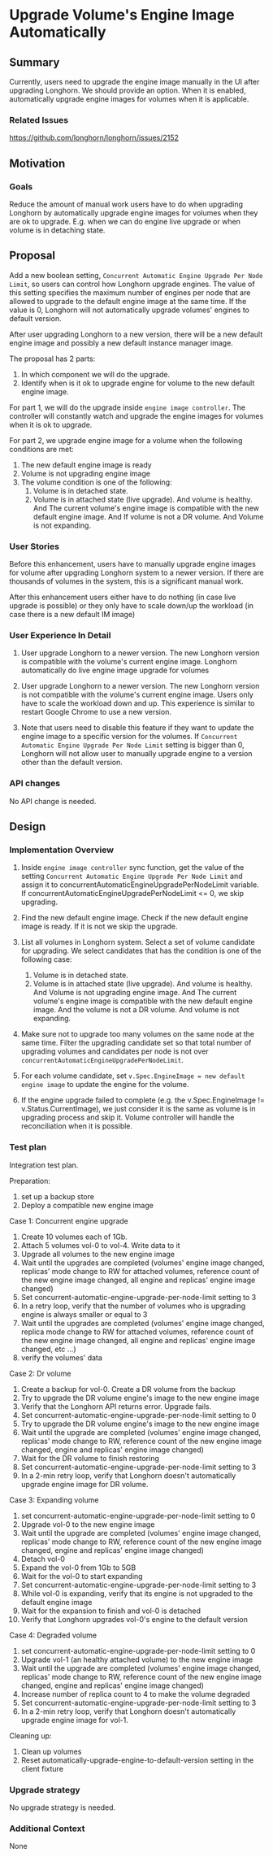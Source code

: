 # Upgrade Volume's Engine Image Automatically

## Summary

Currently, users need to upgrade the engine image manually in the UI after upgrading Longhorn.
We should provide an option. When it is enabled, automatically upgrade engine images for volumes when it is applicable.

### Related Issues

https://github.com/longhorn/longhorn/issues/2152

## Motivation

### Goals

Reduce the amount of manual work users have to do when upgrading Longhorn by automatically upgrade engine images 
for volumes when they are ok to upgrade. E.g. when we can do engine live upgrade or when volume is in detaching state.

## Proposal

Add a new boolean setting, `Concurrent Automatic Engine Upgrade Per Node Limit`, so users can control how Longhorn upgrade engines.
The value of this setting specifies the maximum number of engines per node that are allowed to upgrade to the default engine image at the same time.
If the value is 0, Longhorn will not automatically upgrade volumes' engines to default version.

After user upgrading Longhorn to a new version, there will be a new default engine image and possibly a new default instance manager image.

The proposal has 2 parts:
1. In which component we will do the upgrade.
2. Identify when is it ok to upgrade engine for volume to the new default engine image.

For part 1, we will do the upgrade inside `engine image controller`. 
The controller will constantly watch and upgrade the engine images for volumes when it is ok to upgrade.

For part 2, we upgrade engine image for a volume when the following conditions are met:
1. The new default engine image is ready
1. Volume is not upgrading engine image
1. The volume condition is one of the following:
   1. Volume is in detached state.
   1. Volume is in attached state (live upgrade).
      And volume is healthy.
      And The current volume's engine image is compatible with the new default engine image.
      And If volume is not a DR volume.
      And Volume is not expanding.

### User Stories

Before this enhancement, users have to manually upgrade engine images for volume after upgrading Longhorn system to a newer version.
If there are thousands of volumes in the system, this is a significant manual work.

After this enhancement users either have to do nothing (in case live upgrade is possible) 
or they only have to scale down/up the workload (in case there is a new default IM image)

### User Experience In Detail

1. User upgrade Longhorn to a newer version. 
The new Longhorn version is compatible with the volume's current engine image. 
Longhorn automatically do live engine image upgrade for volumes

2. User upgrade Longhorn to a newer version. 
The new Longhorn version is not compatible with the volume's current engine image. 
Users only have to scale the workload down and up.
This experience is similar to restart Google Chrome to use a new version. 

3. Note that users need to disable this feature if they want to update the engine image to a specific version for the volumes.
If `Concurrent Automatic Engine Upgrade Per Node Limit` setting is bigger than 0, Longhorn will not allow user to manually upgrade engine to a version other than the default version.

### API changes

No API change is needed.

## Design

### Implementation Overview

1. Inside `engine image controller` sync function, get the value of the setting `Concurrent Automatic Engine Upgrade Per Node Limit` and assign it to concurrentAutomaticEngineUpgradePerNodeLimit variable.
  If concurrentAutomaticEngineUpgradePerNodeLimit <= 0, we skip upgrading.
1. Find the new default engine image. Check if the new default engine image is ready. If it is not we skip the upgrade.

1. List all volumes in Longhorn system. 
   Select a set of volume candidate for upgrading.
   We select candidates that has the condition is one of the following case:
   1. Volume is in detached state.
   1. Volume is in attached state (live upgrade).
      And volume is healthy.
      And Volume is not upgrading engine image.
      And The current volume's engine image is compatible with the new default engine image.
      And the volume is not a DR volume.
      And volume is not expanding.
     
1. Make sure not to upgrade too many volumes on the same node at the same time.
   Filter the upgrading candidate set so that total number of upgrading volumes and candidates per node is not over `concurrentAutomaticEngineUpgradePerNodeLimit`.
1. For each volume candidate, set `v.Spec.EngineImage = new default engine image` to update the engine for the volume.
1. If the engine upgrade failed to complete (e.g. the v.Spec.EngineImage != v.Status.CurrentImage), 
   we just consider it is the same as volume is in upgrading process and skip it.
   Volume controller will handle the reconciliation when it is possible.

### Test plan


Integration test plan.

Preparation:
1. set up a backup store
2. Deploy a compatible new engine image

Case 1: Concurrent engine upgrade
1. Create 10 volumes each of 1Gb.
2. Attach 5 volumes vol-0 to vol-4. Write data to it
3. Upgrade all volumes to the new engine image
4. Wait until the upgrades are completed (volumes' engine image changed,
   replicas' mode change to RW for attached volumes, reference count of the
   new engine image changed, all engine and replicas' engine image changed)
5. Set concurrent-automatic-engine-upgrade-per-node-limit setting to 3
6. In a retry loop, verify that the number of volumes who
   is upgrading engine is always smaller or equal to 3
7. Wait until the upgrades are completed (volumes' engine image changed,
   replica mode change to RW for attached volumes, reference count of the
   new engine image changed, all engine and replicas' engine image changed,
   etc ...)
8. verify the volumes' data

Case 2: Dr volume
1. Create a backup for vol-0. Create a DR volume from the backup
2. Try to upgrade the DR volume engine's image to the new engine image
3. Verify that the Longhorn API returns error. Upgrade fails.
4. Set concurrent-automatic-engine-upgrade-per-node-limit setting to 0
5. Try to upgrade the DR volume engine's image to the new engine image
6. Wait until the upgrade are completed (volumes' engine image changed,
   replicas' mode change to RW, reference count of the new engine image
   changed, engine and replicas' engine image changed)
7. Wait for the DR volume to finish restoring
8. Set concurrent-automatic-engine-upgrade-per-node-limit setting to 3
9. In a 2-min retry loop, verify that Longhorn doesn't automatically
   upgrade engine image for DR volume.

Case 3: Expanding volume
1. set concurrent-automatic-engine-upgrade-per-node-limit setting to 0
2. Upgrade vol-0 to the new engine image
3. Wait until the upgrade are completed (volumes' engine image changed,
   replicas' mode change to RW, reference count of the new engine image
   changed, engine and replicas' engine image changed)
4. Detach vol-0
5. Expand the vol-0 from 1Gb to 5GB
6. Wait for the vol-0 to start expanding
7. Set concurrent-automatic-engine-upgrade-per-node-limit setting to 3
8. While vol-0 is expanding, verify that its engine is not upgraded to
   the default engine image
9. Wait for the expansion to finish and vol-0 is detached
10. Verify that Longhorn upgrades vol-0's engine to the default version

Case 4: Degraded volume
1. set concurrent-automatic-engine-upgrade-per-node-limit setting to 0
2. Upgrade vol-1 (an healthy attached volume) to the new engine image
3. Wait until the upgrade are completed (volumes' engine image changed,
   replicas' mode change to RW, reference count of the new engine image
   changed, engine and replicas' engine image changed)
4. Increase number of replica count to 4 to make the volume degraded
5. Set concurrent-automatic-engine-upgrade-per-node-limit setting to 3
6. In a 2-min retry loop, verify that Longhorn doesn't automatically
   upgrade engine image for vol-1.

Cleaning up:
1. Clean up volumes
2. Reset automatically-upgrade-engine-to-default-version setting in
   the client fixture

### Upgrade strategy

No upgrade strategy is needed.


### Additional Context
None